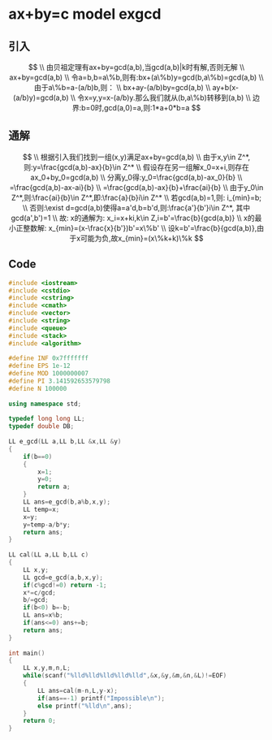 # ax+by=c model exgcd

## 引入

$$
\\ 由贝祖定理有ax+by=gcd(a,b),当gcd(a,b)|k时有解,否则无解
\\ ax+by=gcd(a,b)
\\ 令a=b,b=a\%b,则有:bx+(a\%b)y=gcd(b,a\%b)=gcd(a,b)
\\ 由于a\%b=a-(a/b)b,则：
\\ bx+ay-(a/b)by=gcd(a,b)
\\ ay+b(x-(a/b)y)=gcd(a,b)
\\ 令x=y,y=x-(a/b)y.那么我们就从(b,a\%b)转移到(a,b)
\\ 边界:b=0时,gcd(a,0)=a,则:1*a+0*b=a
$$



## 通解

$$
\\ 根据引入我们找到一组(x,y)满足ax+by=gcd(a,b)
\\ 由于x,y\in Z^*, 则:y=\frac{gcd(a,b)-ax}{b}\in Z^*
\\ 假设存在另一组解x_0=x+i,则存在ax_0+by_0=gcd(a,b)
\\ 分离y_0得:y_0=\frac{gcd(a,b)-ax_0}{b}
\\ =\frac{gcd(a,b)-ax-ai}{b}
\\ =\frac{gcd(a,b)-ax}{b}+\frac{ai}{b}
\\ 由于y_0\in Z^*,则:\frac{ai}{b}\in Z^*,即:\frac{a}{b}i\in Z^*
\\ 若gcd(a,b)=1,则: i_{min}=b;
\\ 否则:\exist d=gcd(a,b)使得a=a'd,b=b'd,则:\frac{a'}{b'}i\in Z^*, 其中gcd(a',b')=1
\\ 故: x的通解为: x_i=x+ki,k\in Z,i=b'=\frac{b}{gcd(a,b)}
\\ x的最小正整数解: x_{min}=(x-\frac{x}{b'})b'=x\%b'
\\ 设k=b'=\frac{b}{gcd(a,b)},由于x可能为负,故x_{min}=(x\%k+k)\%k
$$

## Code

```C++
#include <iostream>
#include <cstdio>
#include <cstring>
#include <cmath>
#include <vector>
#include <string>
#include <queue>
#include <stack>
#include <algorithm>
 
#define INF 0x7fffffff
#define EPS 1e-12
#define MOD 1000000007
#define PI 3.141592653579798
#define N 100000
 
using namespace std;
 
typedef long long LL;
typedef double DB;
 
LL e_gcd(LL a,LL b,LL &x,LL &y)
{
    if(b==0)
    {
        x=1;
        y=0;
        return a;
    }
    LL ans=e_gcd(b,a%b,x,y);
    LL temp=x;
    x=y;
    y=temp-a/b*y;
    return ans;
}
 
LL cal(LL a,LL b,LL c)
{
    LL x,y;
    LL gcd=e_gcd(a,b,x,y);
    if(c%gcd!=0) return -1;
    x*=c/gcd;
    b/=gcd;
    if(b<0) b=-b;
    LL ans=x%b;
    if(ans<=0) ans+=b;
    return ans;
}
 
int main()
{
    LL x,y,m,n,L;
    while(scanf("%lld%lld%lld%lld%lld",&x,&y,&m,&n,&L)!=EOF)
    {
        LL ans=cal(m-n,L,y-x);
        if(ans==-1) printf("Impossible\n");
        else printf("%lld\n",ans);
    }
    return 0;
}
```

